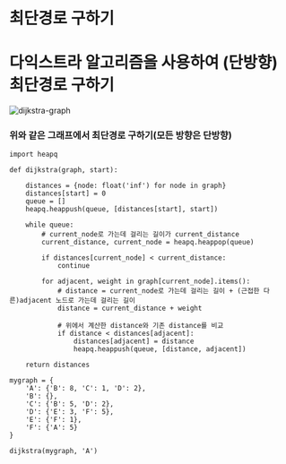 최단경로 구하기
===
# 다익스트라 알고리즘을 사용하여 (단방향)최단경로 구하기

![dijkstra-graph](https://user-images.githubusercontent.com/55550753/136809756-0be4ff0b-e6b4-43f0-b696-85420d5677c5.PNG)

### 위와 같은 그래프에서 최단경로 구하기(모든 방향은 단방향)

```text
import heapq

def dijkstra(graph, start):
    
    distances = {node: float('inf') for node in graph}
    distances[start] = 0
    queue = []
    heapq.heappush(queue, [distances[start], start])
    
    while queue:
        # current_node로 가는데 걸리는 길이가 current_distance
        current_distance, current_node = heapq.heappop(queue)
        
        if distances[current_node] < current_distance:
            continue
            
        for adjacent, weight in graph[current_node].items():
            # distance = current_node로 가는데 걸리는 길이 + (근접한 다른)adjacent 노드로 가는데 걸리는 길이
            distance = current_distance + weight
            
            # 위에서 계산한 distance와 기존 distance를 비교
            if distance < distances[adjacent]:
                distances[adjacent] = distance
                heapq.heappush(queue, [distance, adjacent])
                
    return distances

mygraph = {
    'A': {'B': 8, 'C': 1, 'D': 2},
    'B': {},
    'C': {'B': 5, 'D': 2},
    'D': {'E': 3, 'F': 5},
    'E': {'F': 1},
    'F': {'A': 5}
}

dijkstra(mygraph, 'A')
```